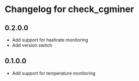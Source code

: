# Changelog for check_cgminer

## 0.2.0.0

- Add support for hashrate monitoring
- Add version switch

## 0.1.0.0

- Add support for temperature monitoring
